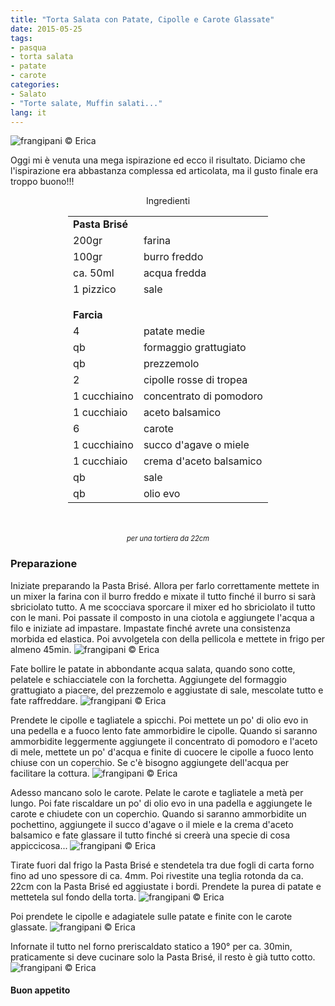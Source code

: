 ```yaml
---
title: "Torta Salata con Patate, Cipolle e Carote Glassate"
date: 2015-05-25
tags:
- pasqua
- torta salata
- patate
- carote
categories:
- Salato
- "Torte salate, Muffin salati..."
lang: it
---
```

![](header.jpg "frangipani © Erica")

Oggi mi è venuta una mega ispirazione ed ecco il risultato. Diciamo che l'ispirazione era abbastanza complessa ed articolata, ma il gusto finale era troppo buono!!!


<div id="wrapper" style="text-align: center">
  <div id="yourdiv" style="display: inline-block;">
    <div class="ingredients">
      <div class="ingredients-title">Ingredienti</div>
      <table>
        <tbody>
          <tr>
            <td colspan="2"><b>Pasta Brisé</b></td>
          </tr>
          <tr>
            <td>200gr</td>
            <td>farina</td>
          </tr>
          <tr>
            <td>100gr</td>
            <td>burro freddo</td>
          </tr>
          <tr>
            <td>ca. 50ml</td>
            <td>acqua fredda</td>
          </tr>
          <tr>
            <td>1 pizzico</td>
            <td>sale</td>
          </tr>
          <tr style="height: 15px;"></tr>
          <tr>          
            <td colspan="2"><b>Farcia</b></td>
          </tr>
          <tr>
            <td>4</td>
            <td>patate medie</td>
          </tr>
          <tr>
            <td>qb</td>
            <td>formaggio grattugiato</td>
          </tr>
          <tr>
            <td>qb</td>
            <td>prezzemolo</td>
          </tr>
          <tr>
            <td>2</td>
            <td>cipolle rosse di tropea</td>
          </tr>
          <tr>
            <td>1 cucchiaino</td>
            <td>concentrato di pomodoro</td>
          </tr>
          <tr>
            <td>1 cucchiaio</td>
            <td>aceto balsamico</td>
          </tr>
          <tr>
            <td>6</td>
            <td>carote</td>
          </tr>
          <tr>
            <td>1 cucchiaino</td>
            <td>succo d'agave o miele</td>
          </tr>
          <tr>
            <td>1 cucchiaio</td>
            <td>crema d'aceto balsamico</td>
          </tr>
          <tr>
            <td>qb</td>
            <td>sale</td>
          </tr>
          <tr>
            <td>qb</td>
            <td>olio evo</td>
          </tr>
        </tbody>
      </table>
      <br></br>
      <i class="pull-right" style="font-size: 80%;">per una tortiera da 22cm</i>
    </div>
  </div>
</div>


<h3>
  <font color="grey">
    <i class="fa-solid fa-gears"></i>
  </font> Preparazione
</h3>

Iniziate preparando la Pasta Brisé. Allora per farlo correttamente mettete in un mixer la farina con il burro freddo e mixate il tutto finché il burro si sarà sbriciolato tutto. A me scocciava sporcare il mixer ed ho sbriciolato il tutto con le mani. Poi passate il composto in una ciotola e aggiungete l'acqua a filo e iniziate ad impastare. Impastate finché avrete una consistenza morbida ed elastica. Poi avvolgetela con della pellicola e mettete in frigo per almeno 45min.
![](brise.jpg "frangipani © Erica")

Fate bollire le patate in abbondante acqua salata, quando sono cotte, pelatele e schiacciatele con la forchetta. Aggiungete del formaggio grattugiato a piacere, del prezzemolo e aggiustate di sale, mescolate tutto e fate raffreddare.
![](patate.jpg "frangipani © Erica")

Prendete le cipolle e tagliatele a spicchi. Poi mettete un po' di olio evo in una pedella e a fuoco lento fate ammorbidire le cipolle. Quando si saranno ammorbidite leggermente aggiungete il concentrato di pomodoro e l'aceto di mele, mettete un po' d'acqua e finite di cuocere le cipolle a fuoco lento chiuse con un coperchio. Se c'è bisogno aggiungete dell'acqua per facilitare la cottura.
![](cipolle.jpg "frangipani © Erica")

Adesso mancano solo le carote. Pelate le carote e tagliatele a metà per lungo. Poi fate riscaldare un po' di olio evo in una padella e aggiungete le carote e chiudete con un coperchio. Quando si saranno ammorbidite un pochettino, aggiungete il succo d'agave o il miele e la crema d'aceto balsamico e fate glassare il tutto finché si creerà una specie di cosa appiccicosa...
![](carote.jpg "frangipani © Erica")

Tirate fuori dal frigo la Pasta Brisé e stendetela tra due fogli di carta forno fino ad uno spessore di ca. 4mm. Poi rivestite una teglia rotonda da ca. 22cm con la Pasta Brisé ed aggiustate i bordi. Prendete la purea di patate e mettetela sul fondo della torta.
![](teglia1.jpg "frangipani © Erica")

Poi prendete le cipolle e adagiatele sulle patate e finite con le carote glassate.
![](teglia2.jpg "frangipani © Erica")

Infornate il tutto nel forno preriscaldato statico a 190° per ca. 30min, praticamente si deve cucinare solo la Pasta Brisé, il resto è già tutto cotto.
![](risultato.jpg "frangipani © Erica")

<h4>Buon appetito
  <font color="red">
    <i class="fa-regular fa-face-smile"></i>
  </font>
</h4>
